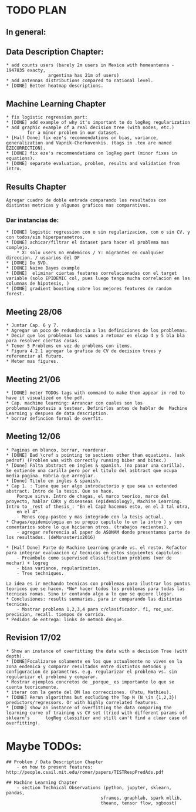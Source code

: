 # TODO PLAN

## In general:

## Data Description Chapter:
    * add counts users (barely 2m users in Mexico with homeantenna - 1947835 exacty,
                    argentina has 21m of users)
    * add antennas distributions compared to national level.
    * [DONE] Better heatmap descriptions.

## Machine Learning Chapter
    * fix logistic regression part:
    * [DONE] add example of why it's important to do logReg regularization
    * add graphic example of a real decision tree (with nodes, etc.)
            for a minor problem in our dataset.
    * [Half Done] fix eze's recommendations on bias, variance, generalization and Vapnik-Cherkovenkis. (tags in .tex are named EZECORRECTION).
    * [DONE] fix eze's recommendations on logReg part (minor fixes in equations).
    * [DONE] separate evaluation, problem, results and validation from intro.

## Results Chapter
    Agregar cuadro de doble entrada comparando los resultados con distintas metricas y algunos graficos mas comparativos.

### Dar instancias de:
    * [DONE] logistic regression con o sin regularizacion, con o sin CV. y con todos/sin hiperparametros.
    * [DONE] achicar/filtrar el dataset para hacer el problema mas complejo.
        * X: solo users no_endemicos / Y: migrantes en cualquier direccion. / usuarios del DF
    * [DONE] Do SVD.
    * [DONE] Naive Bayes example
    * [DONE]  eliminar ciertas features correlacionadas con el target variable (solo EPIDEMIC col, pues luego tengo mucha correlacion en las columnas de hipotesis, )
    * [DONE] gradient boosting sobre los mejores features de random forest.

## Meeting 28/06
    * Juntar Cap. 6 y 7.
    * Agregar un poco de redundancia a las definiciones de los problemas.
    * Decir que los problemas los vamos a retomar en elcap 4 y 5 bla bla para resolver ciertas cosas.
    * Tener 5 Problems en vez de problems con items.
    * Figura 4.2.1 agregar la grafica de CV de decision trees y referenciar al futuro.
    * Meter mas figures.

## Meeting 21/06
    * [DONE] meter TODOs tags with command to make them appear in red to have it visualized on the pdf.
    * Cap. machine learning: Arrancar con cuales son los problemas/hipotesis a testear. Definirlos antes de hablar de  Machine Learning y despues de data description.
    * borrar defincion formal de overfit.

## Meeting 12/06
    * Paginas en blanco, borrar, reordenar.
    * [DONE] Bad \cref s pointing to sections other than equations. (ask pedrof) (Problem was with correctly running biber and bitex.)
    * [Done] Falta abstract en ingles & spanish. (no pasar una carilla). Se extiende una carilla pero por el titulo del asbtract que ocupa media pagina. Habria que arreglar.
    * [Done] Titulo en ingles & spanish.
    * Cap 1. : Tiene que ser algo introductorio y que sea un extended abstract. Intro de la tesis. Que se hace.
        Porque sirve. Intro de chagas, el marco teorico, marco del proyecto, hablar CDRs y diseaseas (epidemiology), Machine Learning. Intro to _rest of thesis_: "En el Cap2 hacemos esto, en el 3 tal otra,
        en el 4".
        - Menos copy-pasteo y mas integrado con la tesis actual.
    * Chagas/epidemiologia en su propio capitulo (o en la intro ) y con comentarios sobre lo que hicieron otros. (trabajos recientes).
        - agregar referencia al paper de ASONAM donde presentamos parte de los resultados. (deMonasterio2016)

    * [Half Done] Parte de Machine Learning grande vs. el resto. Refactor para integrar evaluacion c/ tecnicas en estos siguientes capitulos:
        - Preambulo como supervised classification problems (ver de mechar) + logreg
        - bias variance, regularization.
        - Tree techniques.

    La idea es ir mechando tecnicas con problemas para ilustrar los puntos teoricos que se hacen. *No* hacer todos los problemas para todas las tecnicas nomas. Sino ir contando algo a lo que se quiere llegar.
    * Conclusiones: results summaries, para ir comparando las distintas tecnicas.
        - Mostrar problema 1,2,3,4 para c/clasificador. f1, roc_uac. precision, recall. tiempos de corrida.
    * Pedidos de entrega: links de netmob dengue.

## Revision 17/02
    * Show an instance of overfitting the data with a decision Tree (with depth).
    * [DONE]Focalizarse solamente en los que actualmente no viven en la zona endemica y comparar resultados entre distintos metodos y configuracion de parametros. e.g. regularizar el problema vs. sin regularizar el problema y comparar.
    * Mostrar ejemplos concretos de _porque_ es importante lo que se cuenta teoricamente.
    * iterar con la gente del DM las correcciones. (Patu, Mathieu).
    * [DONE] Rerun algorithms but excluding the Top N (N \in {1,2,3}) predictors/regressors. Or with highly correlated features.
    * [DONE] show an instance of overfitting the data comparing the learning curve of training vs CV set (tried with different params of sklearn's      logReg classifier and still can't find a clear case of overfitting).

# Maybe TODOs:
    ## Problem / Data Description Chapter
        - on how to present features: http://people.csail.mit.edu/romer/papers/TISTRespPredAds.pdf

    ## Machine Learning Chapter
        - section Technical Observations (python, jupyter, sklearn, pandas,
                                        sframes, graphlab, spark mllib,
                                        theano, tensor flow, xgboost)
